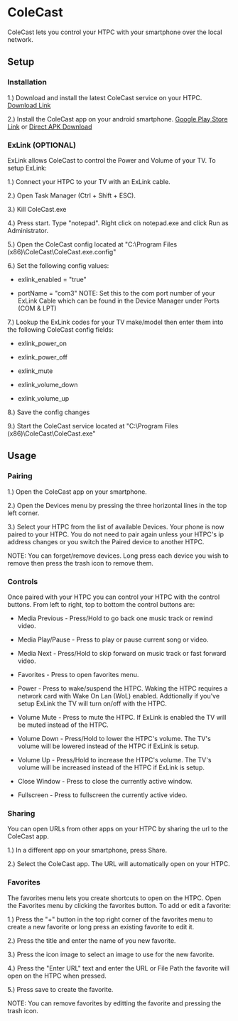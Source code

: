 # ColeCast
ColeCast lets you control your HTPC with your smartphone over the local network.

## Setup

### Installation
1.) Download and install the latest ColeCast service on your HTPC. [Download Link](https://github.com/KarmaPenny/ColeCast/raw/master/release/CurrentVersion/ColeCast-Installer.msi)

2.) Install the ColeCast app on your android smartphone. [Google Play Store Link](https://github.com/KarmaPenny/ColeCast/raw/master/release/CurrentVersion/ColeCast.apk) or [Direct APK Download](https://github.com/KarmaPenny/ColeCast/raw/master/release/CurrentVersion/ColeCast.apk)

### ExLink (OPTIONAL)
ExLink allows ColeCast to control the Power and Volume of your TV. To setup ExLink:

1.) Connect your HTPC to your TV with an ExLink cable. 

2.) Open Task Manager (Ctrl + Shift + ESC).

3.) Kill ColeCast.exe

4.) Press start. Type "notepad". Right click on notepad.exe and click Run as Administrator. 

5.) Open the ColeCast config located at "C:\Program Files (x86)\ColeCast\ColeCast.exe.config"

6.) Set the following config values:

* exlink_enabled = "true"

* portName = "com3" NOTE: Set this to the com port number of your ExLink Cable which can be found in the Device Manager under Ports (COM & LPT)

7.) Lookup the ExLink codes for your TV make/model then enter them into the following ColeCast config fields:

* exlink_power_on

* exlink_power_off

* exlink_mute

* exlink_volume_down

* exlink_volume_up

8.) Save the config changes

9.) Start the ColeCast service located at "C:\Program Files (x86)\ColeCast\ColeCast.exe"

## Usage

### Pairing
1.) Open the ColeCast app on your smartphone.

2.) Open the Devices menu by pressing the three horizontal lines in the top left corner.

3.) Select your HTPC from the list of available Devices. Your phone is now paired to your HTPC. You do not need to pair again unless your HTPC's ip address changes or you switch the Paired device to another HTPC.

NOTE: You can forget/remove devices. Long press each device you wish to remove then press the trash icon to remove them.

### Controls
Once paired with your HTPC you can control your HTPC with the control buttons. From left to right, top to bottom the control buttons are:

* Media Previous - Press/Hold to go back one music track or rewind video.

* Media Play/Pause - Press to play or pause current song or video.

* Media Next - Press/Hold to skip forward on music track or fast forward video.

* Favorites - Press to open favorites menu.

* Power - Press to wake/suspend the HTPC. Waking the HTPC requires a network card with Wake On Lan (WoL) enabled. Addtionally if you've setup ExLink the TV will turn on/off with the HTPC.

* Volume Mute - Press to mute the HTPC. If ExLink is enabled the TV will be muted instead of the HTPC.

* Volume Down - Press/Hold to lower the HTPC's volume. The TV's volume will be lowered instead of the HTPC if ExLink is setup.

* Volume Up - Press/Hold to increase the HTPC's volume. The TV's volume will be increased instead of the HTPC if ExLink is setup.

* Close Window - Press to close the currently active window.

* Fullscreen - Press to fullscreen the currently active video.

### Sharing
You can open URLs from other apps on your HTPC by sharing the url to the ColeCast app.

1.) In a different app on your smartphone, press Share.

2.) Select the ColeCast app. The URL will automatically open on your HTPC.

### Favorites
The favorites menu lets you create shortcuts to open on the HTPC. Open the Favorites menu by clicking the favorites button. To add or edit a favorite:

1.) Press the "+" button in the top right corner of the favorites menu to create a new favorite or long press an existing favorite to edit it.

2.) Press the title and enter the name of you new favorite.

3.) Press the icon image to select an image to use for the new favorite.

4.) Press the "Enter URL" text and enter the URL or File Path the favorite will open on the HTPC when pressed.

5.) Press save to create the favorite.

NOTE: You can remove favorites by editting the favorite and pressing the trash icon.
